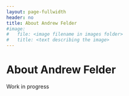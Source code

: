```yaml
---
layout: page-fullwidth
header: no
title: About Andrew Felder
#image:
#   file: <image filename in images folder>
#   title: <text describing the image>
---
```


# About Andrew Felder

Work in progress

